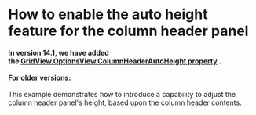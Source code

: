 # How to enable the auto height feature for the column header panel


<p><strong>In version 14.1, we have added the <a href="https://documentation.devexpress.com/#windowsforms/DevExpressXtraGridViewsGridGridOptionsView_ColumnHeaderAutoHeighttopic">GridView.OptionsView.ColumnHeaderAutoHeight property</a> . </strong><br /><br /><strong>For older versions: </strong><br /><br />This example demonstrates how to introduce a capability to adjust the column header panel's height, based upon the column header contents.</p>
<p> </p>

<br/>


